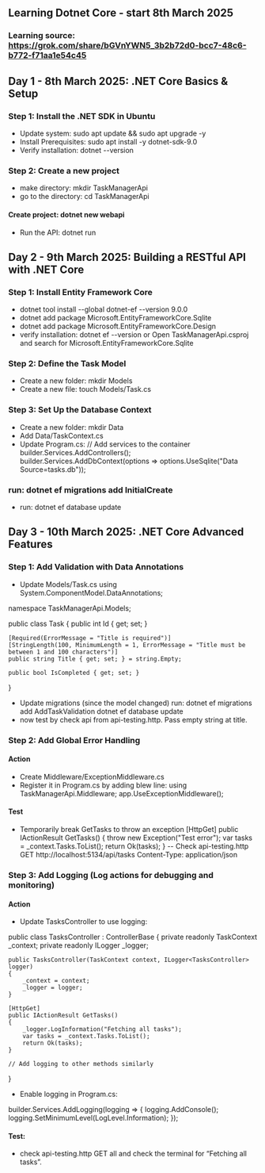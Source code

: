 ## Learning Dotnet Core - start 8th March 2025
### Learning source: https://grok.com/share/bGVnYWN5_3b2b72d0-bcc7-48c6-b772-f71aa1e54c45

## Day 1 - 8th March 2025: .NET Core Basics & Setup
### Step 1: Install the .NET SDK in Ubuntu
- Update system: sudo apt update && sudo apt upgrade -y
- Install Prerequisites: sudo apt install -y dotnet-sdk-9.0
- Verify installation: dotnet --version

### Step 2: Create a new project
- make directory: mkdir TaskManagerApi
- go to the directory: cd TaskManagerApi

#### Create project: dotnet new webapi
- Run the API: dotnet run

## Day 2 - 9th March 2025: Building a RESTful API with .NET Core
### Step 1: Install Entity Framework Core
- dotnet tool install --global dotnet-ef --version 9.0.0
- dotnet add package Microsoft.EntityFrameworkCore.Sqlite
- dotnet add package Microsoft.EntityFrameworkCore.Design
- verify installation: dotnet ef --version or Open TaskManagerApi.csproj and search for Microsoft.EntityFrameworkCore.Sqlite

### Step 2: Define the Task Model
- Create a new folder: mkdir Models
- Create a new file: touch Models/Task.cs

### Step 3: Set Up the Database Context
- Create a new folder: mkdir Data
- Add Data/TaskContext.cs
- Update Program.cs:
// Add services to the container
builder.Services.AddControllers();
builder.Services.AddDbContext<TaskContext>(options =>
    options.UseSqlite("Data Source=tasks.db"));

### run: dotnet ef migrations add InitialCreate
- run: dotnet ef database update

## Day 3 - 10th March 2025: .NET Core Advanced Features
### Step 1: Add Validation with Data Annotations
- Update Models/Task.cs
using System.ComponentModel.DataAnnotations;

namespace TaskManagerApi.Models;

public class Task
{
    public int Id { get; set; }

    [Required(ErrorMessage = "Title is required")]
    [StringLength(100, MinimumLength = 1, ErrorMessage = "Title must be between 1 and 100 characters")]
    public string Title { get; set; } = string.Empty;

    public bool IsCompleted { get; set; }
}

- Update migrations (since the model changed) run: dotnet ef migrations add AddTaskValidation
dotnet ef database update
- now test by check api from api-testing.http. Pass empty string at title.

### Step 2: Add Global Error Handling
#### Action
- Create Middleware/ExceptionMiddleware.cs
- Register it in Program.cs by adding blew line:
using TaskManagerApi.Middleware;
app.UseExceptionMiddleware();

#### Test
- Temporarily break GetTasks to throw an exception
[HttpGet]
public IActionResult GetTasks()
{
    throw new Exception("Test error");
    var tasks = _context.Tasks.ToList();
    return Ok(tasks);
}
-- Check api-testing.http
GET http://localhost:5134/api/tasks
Content-Type: application/json

### Step 3: Add Logging (Log actions for debugging and monitoring)
#### Action
- Update TasksController to use logging:

public class TasksController : ControllerBase
{
    private readonly TaskContext _context;
    private readonly ILogger<TasksController> _logger;

    public TasksController(TaskContext context, ILogger<TasksController> logger)
    {
        _context = context;
        _logger = logger;
    }

    [HttpGet]
    public IActionResult GetTasks()
    {
        _logger.LogInformation("Fetching all tasks");
        var tasks = _context.Tasks.ToList();
        return Ok(tasks);
    }

    // Add logging to other methods similarly
}

- Enable logging in Program.cs:

builder.Services.AddLogging(logging =>
{
    logging.AddConsole();
    logging.SetMinimumLevel(LogLevel.Information);
});

#### Test:
- check api-testing.http GET all and check the terminal for “Fetching all tasks”.

